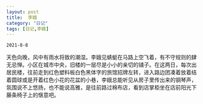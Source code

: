 ```yaml
---
layout: post
title:  李娥
category: "日记"
tags: [日记,李娥]
---
```

`2021-8-8`

天色向晚，风中有雨水将致的潮湿。李娥见蜻蜓在马路上空飞着，有不守规则的肆无忌惮。小区在城市中央，旧楼的一层尽是小小的亲切的铺子。在这两日，每次出居民楼，往前走到红色塑料板白色黑体字的旅馆招牌左转，进入路边团凑着放着结着圆球或是开着红色小花的花盆的小巷，李娥总能听见从房子里传出来的钢琴声，氛围说不上悠扬，也不能说高雅，是往前路过棉布店，看到店掌柜坐在店前阳光下藤条椅子上的惬意吧。